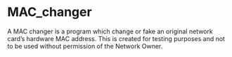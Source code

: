 # MAC_changer
 A MAC changer is a program which  change or fake an original network card’s hardware MAC address. This is created for testing purposes and not to be used without permission of the Network Owner.
